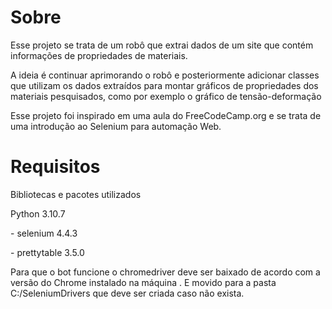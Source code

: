# Sobre

</p> Esse projeto se trata de um robô que extrai dados de um site que contém informações
de propriedades de materiais.</p>

</p> A ideia é continuar aprimorando o robô e posteriormente adicionar classes que utilizam os
dados extraídos para montar gráficos de propriedades dos materiais pesquisados, como por exemplo
o gráfico de tensão-deformação </p>

</p> Esse projeto foi inspirado em uma aula do FreeCodeCamp.org <https://www.youtube.com/watch?v=j7VZsCCnptM&t=8996s> e se trata de uma introdução ao Selenium para automação Web.</p>

# Requisitos

</p> Bibliotecas e pacotes utilizados </p>
</p> Python 3.10.7 </p>
</p> - selenium 4.4.3 </p>
</p> - prettytable 3.5.0 </p>

</p> Para que o bot funcione o chromedriver deve ser baixado de acordo com a versão do Chrome
instalado na máquina <https://chromedriver.chromium.org/downloads>. E movido para a pasta C:/SeleniumDrivers que deve ser criada caso não exista.</p>

